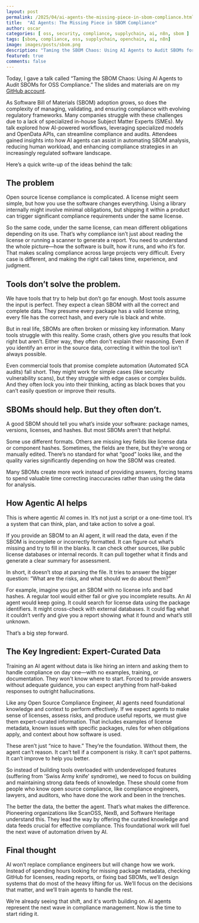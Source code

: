 ```yaml
---
layout: post
permalink: /2025/04/ai-agents-the-missing-piece-in-sbom-compliance.html
title:  "AI Agents: The Missing Piece in SBOM Compliance"
author: oscar
categories: [ oss, security, compliance, supplychain, ai, n8n, sbom ]
tags: [sbom, compliance, oss, supplychain, openchain, ai, n8n]
image: images/posts/sbom.png
description: "Taming the SBOM Chaos: Using AI Agents to Audit SBOMs for OSS Compliance"
featured: true
comments: false
---
```


Today, I gave a talk called “Taming the SBOM Chaos: Using AI Agents to Audit SBOMs for OSS Compliance.” The slides and materials are on my [GitHub account](https://github.com/oscarvalenzuelab/sbom_analysis_using_agentic).

As Software Bill of Materials (SBOM) adoption grows, so does the complexity of managing, validating, and ensuring compliance with evolving regulatory frameworks. Many companies struggle with these challenges due to a lack of specialized in-house Subject Matter Experts (SMEs). My talk explored how AI-powered workflows, leveraging specialized models and OpenData APIs, can streamline compliance and audits. Attendees gained insights into how AI agents can assist in automating SBOM analysis, reducing human workload, and enhancing compliance strategies in an increasingly regulated software landscape.

Here’s a quick write-up of the ideas behind the talk:

## The problem
Open source license compliance is complicated. A license might seem simple, but how you use the software changes everything. Using a library internally might involve minimal obligations, but shipping it within a product can trigger significant compliance requirements under the same license.

So the same code, under the same license, can mean different obligations depending on its use. That’s why compliance isn’t just about reading the license or running a scanner to generate a report. You need to understand the whole picture—how the software is built, how it runs, and who it’s for. That makes scaling compliance across large projects very difficult. Every case is different, and making the right call takes time, experience, and judgment.

## Tools don’t solve the problem.
We have tools that try to help but don’t go far enough. Most tools assume the input is perfect. They expect a clean SBOM with all the correct and complete data. They presume every package has a valid license string, every file has the correct hash, and every rule is black and white.

But in real life, SBOMs are often broken or missing key information. Many tools struggle with this reality. Some crash, others give you results that look right but aren’t. Either way, they often don't explain their reasoning. Even if you identify an error in the source data, correcting it within the tool isn't always possible.

Even commercial tools that promise complete automation (Automated SCA audits) fall short. They might work for simple cases (like security vulnerability scans), but they struggle with edge cases or complex builds. And they often lock you into their thinking, acting as black boxes that you can’t easily question or improve their results.

## SBOMs should help. But they often don’t.
A good SBOM should tell you what’s inside your software: package names, versions, licenses, and hashes. But most SBOMs aren’t that helpful.

Some use different formats. Others are missing key fields like license data or component hashes. Sometimes, the fields are there, but they’re wrong or manually edited. There’s no standard for what “good” looks like, and the quality varies significantly depending on how the SBOM was created.

Many SBOMs create more work instead of providing answers, forcing teams to spend valuable time correcting inaccuracies rather than using the data for analysis.

## How Agentic AI helps
This is where agentic AI comes in. It’s not just a script or a one-time tool. It’s a system that can think, plan, and take action to solve a goal.

If you provide an SBOM to an AI agent, it will read the data, even if the SBOM is incomplete or incorrectly formatted. It can figure out what’s missing and try to fill in the blanks. It can check other sources, like public license databases or internal records. It can pull together what it finds and generate a clear summary for assessment.

In short, it doesn’t stop at parsing the file. It tries to answer the bigger question: “What are the risks, and what should we do about them?”

For example, imagine you get an SBOM with no license info and bad hashes. A regular tool would either fail or give you incomplete results. An AI agent would keep going. It could search for license data using the package identifiers. It might cross-check with external databases. It could flag what it couldn’t verify and give you a report showing what it found and what’s still unknown.

That’s a big step forward.

## The Key Ingredient: Expert-Curated Data
Training an AI agent without data is like hiring an intern and asking them to handle compliance on day one—with no examples, training, or documentation. They won't know where to start. Forced to provide answers without adequate guidance, you can expect anything from half-baked responses to outright hallucinations.

Like any Open Source Compliance Engineer, AI agents need foundational knowledge and context to perform effectively. If we expect agents to make sense of licenses, assess risks, and produce useful reports, we must give them expert-curated information. That includes examples of license metadata, known issues with specific packages, rules for when obligations apply, and context about how software is used.

These aren’t just “nice to have.” They’re the foundation. Without them, the agent can’t reason. It can’t tell if a component is risky. It can’t spot patterns. It can’t improve to help you better.

So instead of building tools overloaded with underdeveloped features (suffering from 'Swiss Army knife' syndrome), we need to focus on building and maintaining strong data feeds of knowledge. These should come from people who know open source compliance, like compliance engineers, lawyers, and auditors, who have done the work and been in the trenches.

The better the data, the better the agent. That’s what makes the difference. Pioneering organizations like ScanOSS, NexB, and Software Heritage understand this. They lead the way by offering the curated knowledge and data feeds crucial for effective compliance. This foundational work will fuel the next wave of automation driven by AI.

## Final thought
AI won’t replace compliance engineers but will change how we work. Instead of spending hours looking for missing package metadata, checking GitHub for licenses, reading reports, or fixing bad SBOMs, we’ll design systems that do most of the heavy lifting for us. We’ll focus on the decisions that matter, and we’ll train agents to handle the rest.

We’re already seeing that shift, and it's worth building on. AI agents represent the next wave in compliance management. Now is the time to start riding it.

